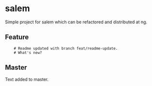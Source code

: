 # salem

Simple project for salem which can be refactored and distributed at ng.

## Feature

        # Readme updated with branch feat/readme-update.
        # What's new?

## Master

Text added to master.

